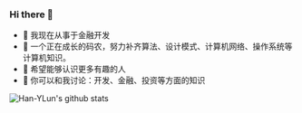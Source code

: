 ### Hi there 👋

- 🔭 我现在从事于金融开发
- 🌱 一个正在成长的码农，努力补齐算法、设计模式、计算机网络、操作系统等计算机知识。
- 🤔 希望能够认识更多有趣的人
- 💬 你可以和我讨论：开发、金融、投资等方面的知识

![Han-YLun's github stats](https://github-readme-stats.vercel.app/api?username=Han-YLun&show_icons=true&theme=dracula&include_all_commits=true&hide=prs,contribs) 

